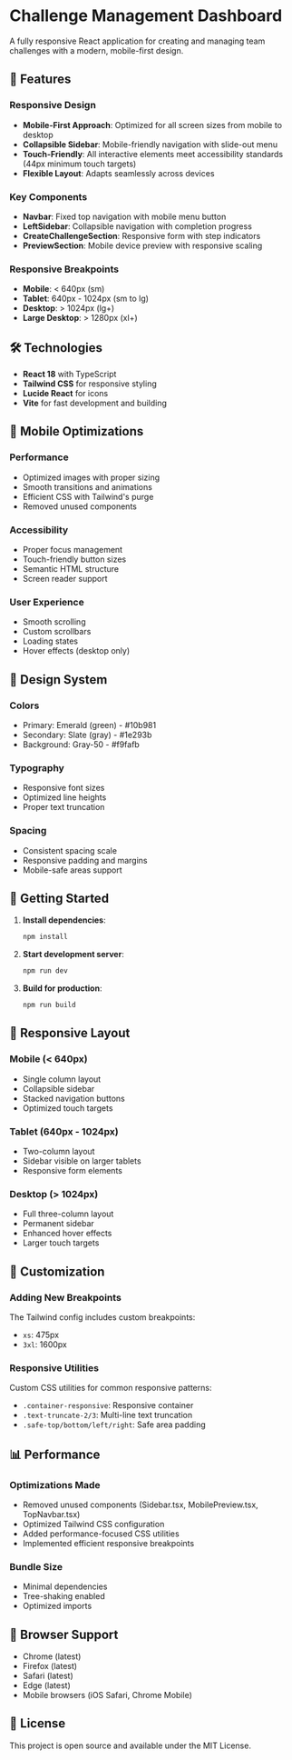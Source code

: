 # Challenge Management Dashboard

A fully responsive React application for creating and managing team challenges with a modern, mobile-first design.

## 🚀 Features

### Responsive Design
- **Mobile-First Approach**: Optimized for all screen sizes from mobile to desktop
- **Collapsible Sidebar**: Mobile-friendly navigation with slide-out menu
- **Touch-Friendly**: All interactive elements meet accessibility standards (44px minimum touch targets)
- **Flexible Layout**: Adapts seamlessly across devices

### Key Components
- **Navbar**: Fixed top navigation with mobile menu button
- **LeftSidebar**: Collapsible navigation with completion progress
- **CreateChallengeSection**: Responsive form with step indicators
- **PreviewSection**: Mobile device preview with responsive scaling

### Responsive Breakpoints
- **Mobile**: < 640px (sm)
- **Tablet**: 640px - 1024px (sm to lg)
- **Desktop**: > 1024px (lg+)
- **Large Desktop**: > 1280px (xl+)

## 🛠️ Technologies

- **React 18** with TypeScript
- **Tailwind CSS** for responsive styling
- **Lucide React** for icons
- **Vite** for fast development and building

## 📱 Mobile Optimizations

### Performance
- Optimized images with proper sizing
- Smooth transitions and animations
- Efficient CSS with Tailwind's purge
- Removed unused components

### Accessibility
- Proper focus management
- Touch-friendly button sizes
- Semantic HTML structure
- Screen reader support

### User Experience
- Smooth scrolling
- Custom scrollbars
- Loading states
- Hover effects (desktop only)

## 🎨 Design System

### Colors
- Primary: Emerald (green) - #10b981
- Secondary: Slate (gray) - #1e293b
- Background: Gray-50 - #f9fafb

### Typography
- Responsive font sizes
- Optimized line heights
- Proper text truncation

### Spacing
- Consistent spacing scale
- Responsive padding and margins
- Mobile-safe areas support

## 🚀 Getting Started

1. **Install dependencies**:
   ```bash
   npm install
   ```

2. **Start development server**:
   ```bash
   npm run dev
   ```

3. **Build for production**:
   ```bash
   npm run build
   ```

## 📐 Responsive Layout

### Mobile (< 640px)
- Single column layout
- Collapsible sidebar
- Stacked navigation buttons
- Optimized touch targets

### Tablet (640px - 1024px)
- Two-column layout
- Sidebar visible on larger tablets
- Responsive form elements

### Desktop (> 1024px)
- Full three-column layout
- Permanent sidebar
- Enhanced hover effects
- Larger touch targets

## 🔧 Customization

### Adding New Breakpoints
The Tailwind config includes custom breakpoints:
- `xs`: 475px
- `3xl`: 1600px

### Responsive Utilities
Custom CSS utilities for common responsive patterns:
- `.container-responsive`: Responsive container
- `.text-truncate-2/3`: Multi-line text truncation
- `.safe-top/bottom/left/right`: Safe area padding

## 📊 Performance

### Optimizations Made
- Removed unused components (Sidebar.tsx, MobilePreview.tsx, TopNavbar.tsx)
- Optimized Tailwind CSS configuration
- Added performance-focused CSS utilities
- Implemented efficient responsive breakpoints

### Bundle Size
- Minimal dependencies
- Tree-shaking enabled
- Optimized imports

## 🎯 Browser Support

- Chrome (latest)
- Firefox (latest)
- Safari (latest)
- Edge (latest)
- Mobile browsers (iOS Safari, Chrome Mobile)

## 📝 License

This project is open source and available under the MIT License. 